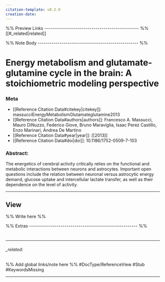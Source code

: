 ```yaml
---
citation-template: v0.2.0
creation-date: 
---
```


%% Preview Links ------------------------------------------------ %%
[[#_related|related]]

%% Note Body --------------------------------------------------- %%
# Energy metabolism and glutamate-glutamine cycle in the brain: A stoichiometric modeling perspective

### Meta
- [[Reference Citation Data#citekey|citekey]]: massucciEnergyMetabolismGlutamateglutamine2013
- [[Reference Citation Data#authors|authors]]: Francesco A. Massucci, Mauro DiNuzzo, Federico Giove, Bruno Maraviglia, Isaac Perez Castillo, Enzo Marinari, Andrea De Martino
- [[Reference Citation Data#year|year]]: [[2013]]
- [[Reference Citation Data#doi|doi]]: 10.1186/1752-0509-7-103

### Abstract:
The energetics of cerebral activity critically relies on the functional and metabolic interactions between neurons and astrocytes. Important open questions include the relation between neuronal versus astrocytic energy demand, glucose uptake and intercellular lactate transfer, as well as their dependence on the level of activity.

---

## View

%% Write here %%






%% Extras ------------------------------------------------------- %%
#
___

###### _related: 
%% Add global links/note here %%
#DocType/ReferenceView #Stub #KeywordsMissing 

___